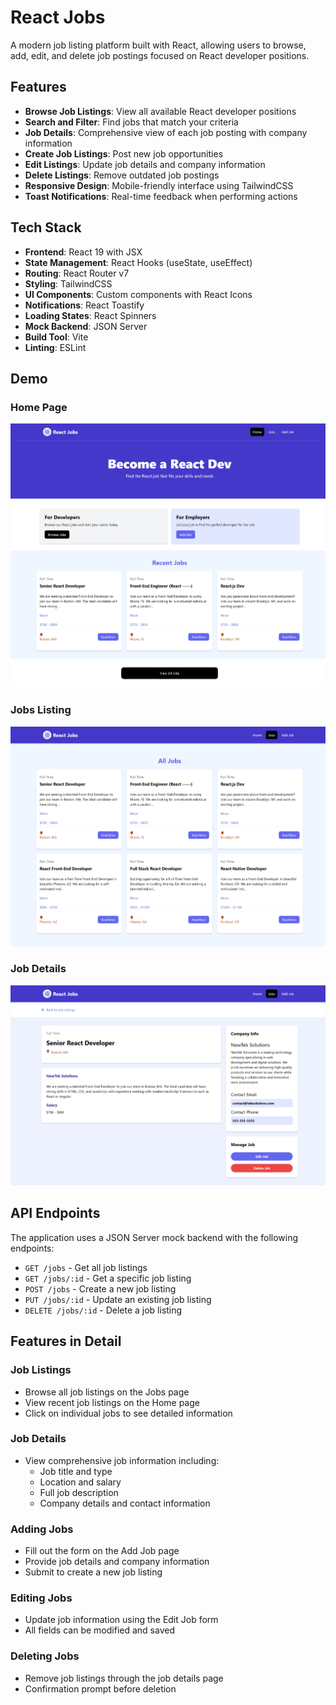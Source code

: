# React Jobs

A modern job listing platform built with React, allowing users to browse, add, edit, and delete job postings focused on React developer positions.

## Features

- **Browse Job Listings**: View all available React developer positions
- **Search and Filter**: Find jobs that match your criteria
- **Job Details**: Comprehensive view of each job posting with company information
- **Create Job Listings**: Post new job opportunities
- **Edit Listings**: Update job details and company information
- **Delete Listings**: Remove outdated job postings
- **Responsive Design**: Mobile-friendly interface using TailwindCSS
- **Toast Notifications**: Real-time feedback when performing actions

## Tech Stack

- **Frontend**: React 19 with JSX
- **State Management**: React Hooks (useState, useEffect)
- **Routing**: React Router v7
- **Styling**: TailwindCSS
- **UI Components**: Custom components with React Icons
- **Notifications**: React Toastify
- **Loading States**: React Spinners
- **Mock Backend**: JSON Server
- **Build Tool**: Vite
- **Linting**: ESLint

## Demo

### Home Page
![Home Page](public/HomePage.png)

### Jobs Listing
![Jobs Listing](public/JobsPage.png)

### Job Details
![Job Details](public/JobDetailsPage.png)


## API Endpoints

The application uses a JSON Server mock backend with the following endpoints:

- `GET /jobs` - Get all job listings
- `GET /jobs/:id` - Get a specific job listing
- `POST /jobs` - Create a new job listing
- `PUT /jobs/:id` - Update an existing job listing
- `DELETE /jobs/:id` - Delete a job listing

## Features in Detail

### Job Listings
- Browse all job listings on the Jobs page
- View recent job listings on the Home page
- Click on individual jobs to see detailed information

### Job Details
- View comprehensive job information including:
  - Job title and type
  - Location and salary
  - Full job description
  - Company details and contact information

### Adding Jobs
- Fill out the form on the Add Job page
- Provide job details and company information
- Submit to create a new job listing

### Editing Jobs
- Update job information using the Edit Job form
- All fields can be modified and saved

### Deleting Jobs
- Remove job listings through the job details page
- Confirmation prompt before deletion
